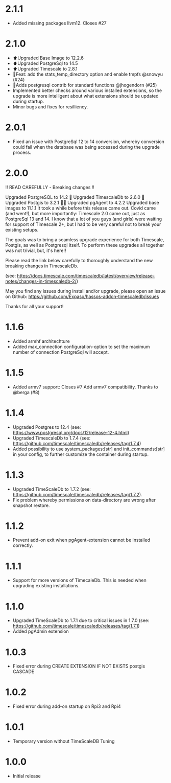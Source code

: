 
# 2.1.1

- Added missing packages llvm12. Closes #27
# 2.1.0

- ⬆️Upgraded Base Image to 12.2.6
- ⬆️Upgraded PostgreSql to 14.5
- ⬆️Upgraded Timescale to 2.8.1
- 🎉Feat: add the stats_temp_directory option and enable tmpfs @snowyu (#24)
- 🎉Adds postgresql contrib for standard functions @jhogendorn (#25)
- Implemented better checks around various installed extensions, so the upgrade is more intelligent about what extensions should be updated during startup.
- Minor bugs and fixes for resilliency.


# 2.0.1

- Fixed an issue with PostgreSql 12 to 14 conversion, whereby conversion could fail when the database was being accessed during the upgrade process.

# 2.0.0
 
!! READ CAREFULLY - Breaking changes !!

Upgraded PostgreSQL to 14.2 🎉
Upgraded TimescaleDb to 2.6.0 🥳
Upgraded Postgis to 3.2.1 👍🏻
Upgraded pgAgent to 4.2.2
Upgraded base images to 11.1.1
It took a while before this release came out. Covid came (and went!), but more importantly: Timescale 2.0 came out, just as PostgreSql 13 and 14.
I know that a lot of you guys (and girls) were waiting for support of Timescale 2+, but I had to be very careful not to break your existing setups.

The goals was to bring a seamless upgrade experience for both Timescale, Postgis, as well as Postgresql itself.
To perform these upgrades all together was not trivial, but, it's here!!

Please read the link below carefully to thoroughly understand the new breaking changes in TimescaleDb.

(see: https://docs.timescale.com/timescaledb/latest/overview/release-notes/changes-in-timescaledb-2/)

May you find any issues during install and/or upgrade, please open an issue on Github: https://github.com/Expaso/hassos-addon-timescaledb/issues

Thanks for all your support!

# 1.1.6

- Added armhf architechture
- Added max_connection configuration-option to set the maximum number of connection PostgreSql will accept.

# 1.1.5

- Added armv7 support: Closes #7 Add armv7 compatibility. Thanks to @berga (#8)

# 1.1.4

- Upgraded Postgres to 12.4 (see: https://www.postgresql.org/docs/12/release-12-4.html)
- Upgraded TimescaleDb to 1.7.4 (see: https://github.com/timescale/timescaledb/releases/tag/1.7.4)
- Added possibility to use system_packages:[str] and init_commands:[str] in your config, to further customize the container during startup.

# 1.1.3

- Upgraded TimeScaleDb to 1.7.2 (see: https://github.com/timescale/timescaledb/releases/tag/1.7.2).
- Fix problem whereby permissions on data-directory are wrong after snapshot restore.

# 1.1.2

- Prevent add-on exit when pgAgent-extension cannot be installed correctly.

# 1.1.1

- Support for more versions of TimecaleDb. This is needed when upgrading existing installations.

# 1.1.0

- Upgraded TimeScaleDb to 1.7.1 due to critical issues in 1.7.0 (see: https://github.com/timescale/timescaledb/releases/tag/1.7.1)
- Added pgAdmin extension

# 1.0.3

- Fixed error during CREATE EXTENSION IF NOT EXISTS postgis CASCADE

# 1.0.2

- Fixed error during add-on startup on Rpi3 and Rpi4

# 1.0.1

- Temporary version without TimeScaleDB Tuning

# 1.0.0

- Initial release
